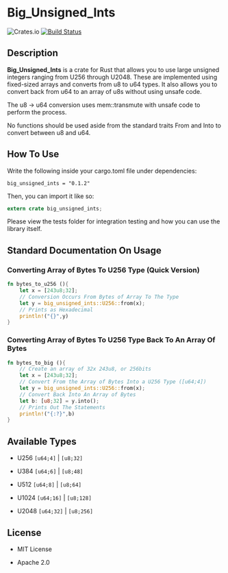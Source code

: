 # Big_Unsigned_Ints

![Crates.io](https://img.shields.io/crates/v/big_unsigned_ints) [![Build Status](https://travis-ci.org/0xSilene/big_unsigned_ints.svg?branch=master)](https://travis-ci.org/0xSilene/big_unsigned_ints)

## Description

**Big_Unsigned_Ints** is a crate for Rust that allows you to use large unsigned integers ranging from U256 through U2048. These are implemented using fixed-sized arrays and converts from u8 to u64 types. It also allows you to convert back from u64 to an array of u8s without using unsafe code.

The u8 -> u64 conversion uses mem::transmute with unsafe code to perform the process.

No functions should be used aside from the standard traits From and Into to convert between u8 and u64.

## How To Use

Write the following inside your cargo.toml file under dependencies:

`big_unsigned_ints = "0.1.2"`

Then, you can import it like so:

```rust
extern crate big_unsigned_ints;
```

Please view the tests folder for integration testing and how you can use the library itself.

## Standard Documentation On Usage

### Converting Array of Bytes To U256 Type (Quick Version)

```rust
fn bytes_to_u256 (){
    let x = [243u8;32];
    // Conversion Occurs From Bytes of Array To The Type
    let y = big_unsigned_ints::U256::from(x);
    // Prints as Hexadecimal
    println!("{}",y)
}
```

### Converting Array of Bytes To U256 Type Back To An Array Of Bytes

```rust
fn bytes_to_big (){
    // Create an array of 32x 243u8, or 256bits
    let x = [243u8;32];
    // Convert From the Array of Bytes Into a U256 Type ([u64;4])
    let y = big_unsigned_ints::U256::from(x);
    // Convert Back Into An Array of Bytes
    let b: [u8;32] = y.into();
    // Prints Out The Statements
    println!("{:?}",b)
}
```

## Available Types

* U256 `[u64;4]` | `[u8;32]`

* U384 `[u64;6]` | `[u8;48]`

* U512 `[u64;8]` | `[u8;64]`

* U1024 `[u64;16]` | `[u8;128]`

* U2048 `[u64;32]` | `[u8;256]`

## License

* MIT License

* Apache 2.0
